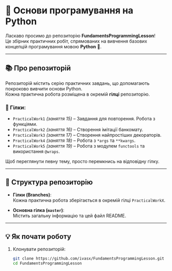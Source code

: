 # 🧠 Основи програмування на Python

Ласкаво просимо до репозиторію **FundamentsProgrammingLesson**!  
Це збірник практичних робіт, спрямованих на вивчення базових концепцій програмування мовою **Python** 🐍.

---

## 📚 Про репозиторій

Репозиторій містить серію практичних завдань, що допомагають покроково вивчити основи Python.  
Кожна практична робота розміщена в окремій **гілці** репозиторію.

### 🔀 Гілки:

- `PracticalWork1` *(заняття 15)* – Завдання для повторення. Робота з функціями.
- `PracticalWork2` *(заняття 16)* – Створення імітації банкомату.
- `PracticalWork3` *(заняття 17)* – Створення найпростіших декораторів.
- `PracticalWork4` *(заняття 18)* – Робота з `*args` та `**kwargs`.
- `PracticalWork5` *(заняття 19)* – Робота з модулем `functools` та використання `@wraps`.

Щоб переглянути певну тему, просто перемкнись на відповідну гілку.

---

## 📂 Структура репозиторію

- **Гілки (Branches)**:  
  Кожна практична робота зберігається в окремій гілці `PracticalWorkX`.

- **Основна гілка (`master`)**:  
  Містить загальну інформацію та цей файл README.

---

## 💡 Як почати роботу

1. Клонувати репозиторій:
   ```bash
   git clone https://github.com/ivasx/FundamentsProgrammingLesson.git
   cd FundamentsProgrammingLesson
